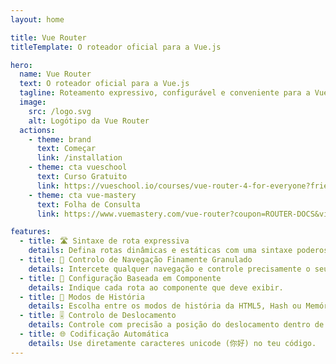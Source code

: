 ```yaml
---
layout: home

title: Vue Router
titleTemplate: O roteador oficial para a Vue.js

hero:
  name: Vue Router
  text: O roteador oficial para a Vue.js
  tagline: Roteamento expressivo, configurável e conveniente para a Vue.js
  image:
    src: /logo.svg
    alt: Logótipo da Vue Router
  actions:
    - theme: brand
      text: Começar
      link: /installation
    - theme: cta vueschool
      text: Curso Gratuito
      link: https://vueschool.io/courses/vue-router-4-for-everyone?friend=vuerouter&utm_source=vuerouter&utm_medium=link&utm_campaign=homepage
    - theme: cta vue-mastery
      text: Folha de Consulta
      link: https://www.vuemastery.com/vue-router?coupon=ROUTER-DOCS&via=eduardo

features:
  - title: 🛣 Sintaxe de rota expressiva
    details: Defina rotas dinâmicas e estáticas com uma sintaxe poderosa e intuitiva.
  - title: 🛑 Controlo de Navegação Finamente Granulado
    details: Intercete qualquer navegação e controle precisamente o seu resultado.
  - title: 🧱 Configuração Baseada em Componente
    details: Indique cada rota ao componente que deve exibir.
  - title: 🔌 Modos de História
    details: Escolha entre os modos de história da HTML5, Hash ou Memória.
  - title: 🎚 Controlo de Deslocamento
    details: Controle com precisão a posição do deslocamento dentro de cada página.
  - title: 🌐 Codificação Automática
    details: Use diretamente caracteres unicode (你好) no teu código.
---
```


<script setup>
import '.vitepress/theme/styles/home-links.css'
import HomeSponsors from '.vitepress/theme/components/HomeSponsors.vue'
</script>

<HomeSponsors />
